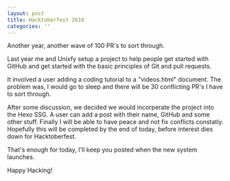 ```yaml
---
layout: post
title: Hacktoberfest 2019
categories: ''
---
```

Another year, another wave of 100 PR's to sort through. 

Last year me and Unixfy setup a project to help people get started with GitHub and get started with the basic principles of Git and pull requests.

It involved a user adding a coding tutorial to a "videos.html" document. The problem was, I would go to sleep and there will be 30 conflicting PR's I have to sort through. 

After some discussion, we decided we would incorperate the project into the Hexo SSG. A user can add a post with their name, GitHub and some other stuff. Finally I will be able to have peace and not fix conflicts constatly. Hopefully this will be completed by the end of today, before interest dies down for Hacktoberfest.



That's enough for today, I'll keep you posted when the new system launches.



Happy Hacking!
